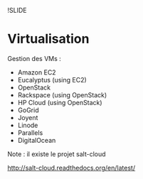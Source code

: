 !SLIDE
# Virtualisation

Gestion des VMs :

* Amazon EC2
* Eucalyptus (using EC2)
* OpenStack
* Rackspace (using OpenStack)
* HP Cloud (using OpenStack)
* GoGrid
* Joyent
* Linode
* Parallels
* DigitalOcean

Note : il existe le projet salt-cloud

http://salt-cloud.readthedocs.org/en/latest/